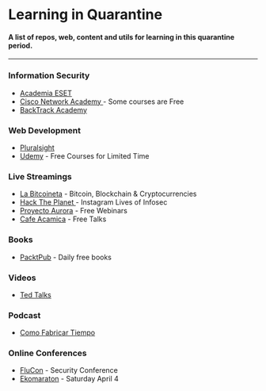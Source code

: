 # Learning in Quarantine
#### A list of repos, web, content and utils for learning in this quarantine period. 
---

### Information Security
- [Academia ESET](https://www.academiaeset.com/)
- [Cisco Network Academy ](www.netacad.com) - Some courses are Free
- [BackTrack Academy](https://backtrackacademy.com/)

### Web Development
- [Pluralsight](https://www.pluralsight.com/offer/2020/free-april-month)
- [Udemy](https://www.udemy.com/courses/development/?price=price-free&sort=popularity) - Free Courses for Limited Time

### Live Streamings
- [La Bitcoineta](http://bitcoineta.org/) - Bitcoin, Blockchain & Cryptocurrencies
- [Hack The Planet ](https://www.instagram.com/hacktheplanet.ar)- Instagram Lives of Infosec 
- [Proyecto Aurora](https://proyecto-aurora.org/eventos/) - Free Webinars
- [Cafe Acamica](https://www.acamica.com/cafe) - Free Talks

### Books
- [PacktPub](https://www.packtpub.com/) - Daily free books

### Videos
- [Ted Talks](https://www.ted.com/talks)

### Podcast
- [Como Fabricar Tiempo](https://www.lanacion.com.ar/tema/como-fabricar-tiempo-tid65456)

### Online Conferences
- [FluCon](https://www.youtube.com/watch?v=reIK6XERnKs) - Security Conference
- [Ekomaraton](http://www.twitter.com/ekoparty) - Saturday April 4
  
